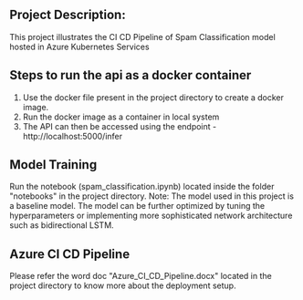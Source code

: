 ## Project Description:
This project illustrates the CI CD Pipeline of Spam Classification model hosted in Azure Kubernetes Services

## Steps to run the api as a docker container

1. Use the docker file present in the project directory to create a docker image.
2. Run the docker image as a container in local system
3. The API can then be accessed using the endpoint - http://localhost:5000/infer

## Model Training

Run the notebook (spam_classification.ipynb) located inside the folder "notebooks" in the project directory.
Note: The model used in this project is a baseline model. The model can be further optimized by tuning the hyperparameters or implementing more sophisticated network architecture such as bidirectional LSTM.

## Azure CI CD Pipeline
Please refer the word doc "Azure_CI_CD_Pipeline.docx" located in the project directory to know more about the deployment setup.
